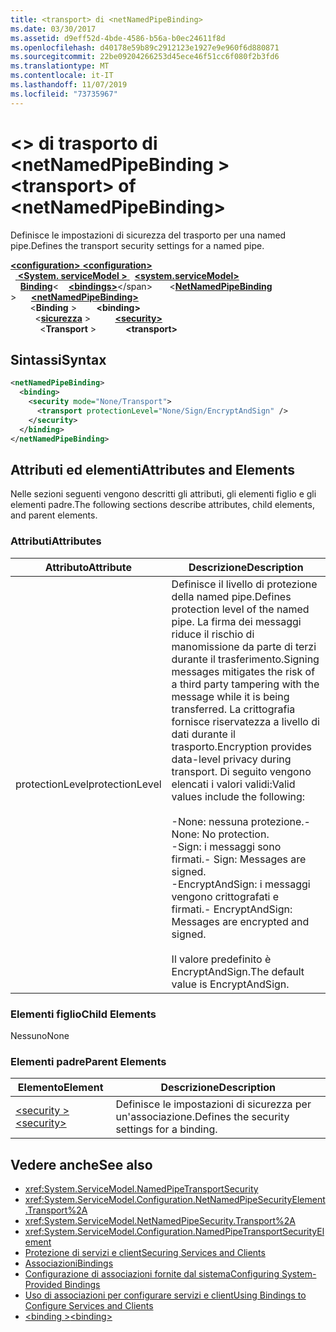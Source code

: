 ```yaml
---
title: <transport> di <netNamedPipeBinding>
ms.date: 03/30/2017
ms.assetid: d9eff52d-4bde-4586-b56a-b0ec24611f8d
ms.openlocfilehash: d40178e59b89c2912123e1927e9e960f6d880871
ms.sourcegitcommit: 22be09204266253d45ece46f51cc6f080f2b3fd6
ms.translationtype: MT
ms.contentlocale: it-IT
ms.lasthandoff: 11/07/2019
ms.locfileid: "73735967"
---
```

# <a name="transport-of-netnamedpipebinding"></a><span data-ttu-id="29702-102">\<> di trasporto di \<netNamedPipeBinding ></span><span class="sxs-lookup"><span data-stu-id="29702-102">\<transport> of \<netNamedPipeBinding></span></span>
<span data-ttu-id="29702-103">Definisce le impostazioni di sicurezza del trasporto per una named pipe.</span><span class="sxs-lookup"><span data-stu-id="29702-103">Defines the transport security settings for a named pipe.</span></span>  
  
<span data-ttu-id="29702-104">[ **\<configuration>** ](../configuration-element.md)</span><span class="sxs-lookup"><span data-stu-id="29702-104">[**\<configuration>**](../configuration-element.md)</span></span>\
<span data-ttu-id="29702-105">&nbsp;&nbsp;[ **\<System. serviceModel >** ](system-servicemodel.md)</span><span class="sxs-lookup"><span data-stu-id="29702-105">&nbsp;&nbsp;[**\<system.serviceModel>**](system-servicemodel.md)</span></span>\
<span data-ttu-id="29702-106">&nbsp;&nbsp;&nbsp;&nbsp;[**Binding**](bindings.md)\<</span><span class="sxs-lookup"><span data-stu-id="29702-106">&nbsp;&nbsp;&nbsp;&nbsp;[**\<bindings>**](bindings.md)\</span></span>
<span data-ttu-id="29702-107">&nbsp;&nbsp;&nbsp;&nbsp;&nbsp;&nbsp;\<[**NetNamedPipeBinding**](netnamedpipebinding.md) ></span><span class="sxs-lookup"><span data-stu-id="29702-107">&nbsp;&nbsp;&nbsp;&nbsp;&nbsp;&nbsp;[**\<netNamedPipeBinding>**](netnamedpipebinding.md)</span></span>\
<span data-ttu-id="29702-108">&nbsp;&nbsp;&nbsp;&nbsp;&nbsp;&nbsp;&nbsp;&nbsp;\<**Binding** ></span><span class="sxs-lookup"><span data-stu-id="29702-108">&nbsp;&nbsp;&nbsp;&nbsp;&nbsp;&nbsp;&nbsp;&nbsp;**\<binding>**</span></span>\
<span data-ttu-id="29702-109">&nbsp;&nbsp;&nbsp;&nbsp;&nbsp;&nbsp;&nbsp;&nbsp;&nbsp;&nbsp;\<[**sicurezza**](security-of-netnamedpipebinding.md) ></span><span class="sxs-lookup"><span data-stu-id="29702-109">&nbsp;&nbsp;&nbsp;&nbsp;&nbsp;&nbsp;&nbsp;&nbsp;&nbsp;&nbsp;[**\<security>**](security-of-netnamedpipebinding.md)</span></span>\
<span data-ttu-id="29702-110">&nbsp;&nbsp;&nbsp;&nbsp;&nbsp;&nbsp;&nbsp;&nbsp;&nbsp;&nbsp;&nbsp;&nbsp;\<**Transport** ></span><span class="sxs-lookup"><span data-stu-id="29702-110">&nbsp;&nbsp;&nbsp;&nbsp;&nbsp;&nbsp;&nbsp;&nbsp;&nbsp;&nbsp;&nbsp;&nbsp;**\<transport>**</span></span>  
  
## <a name="syntax"></a><span data-ttu-id="29702-111">Sintassi</span><span class="sxs-lookup"><span data-stu-id="29702-111">Syntax</span></span>  
  
```xml  
<netNamedPipeBinding>
  <binding>
    <security mode="None/Transport">
      <transport protectionLevel="None/Sign/EncryptAndSign" />
    </security>
  </binding>
</netNamedPipeBinding>
```  
  
## <a name="attributes-and-elements"></a><span data-ttu-id="29702-112">Attributi ed elementi</span><span class="sxs-lookup"><span data-stu-id="29702-112">Attributes and Elements</span></span>  
 <span data-ttu-id="29702-113">Nelle sezioni seguenti vengono descritti gli attributi, gli elementi figlio e gli elementi padre.</span><span class="sxs-lookup"><span data-stu-id="29702-113">The following sections describe attributes, child elements, and parent elements.</span></span>  
  
### <a name="attributes"></a><span data-ttu-id="29702-114">Attributi</span><span class="sxs-lookup"><span data-stu-id="29702-114">Attributes</span></span>  
  
|<span data-ttu-id="29702-115">Attributo</span><span class="sxs-lookup"><span data-stu-id="29702-115">Attribute</span></span>|<span data-ttu-id="29702-116">Descrizione</span><span class="sxs-lookup"><span data-stu-id="29702-116">Description</span></span>|  
|---------------|-----------------|  
|<span data-ttu-id="29702-117">protectionLevel</span><span class="sxs-lookup"><span data-stu-id="29702-117">protectionLevel</span></span>|<span data-ttu-id="29702-118">Definisce il livello di protezione della named pipe.</span><span class="sxs-lookup"><span data-stu-id="29702-118">Defines protection level of the named pipe.</span></span> <span data-ttu-id="29702-119">La firma dei messaggi riduce il rischio di manomissione da parte di terzi durante il trasferimento.</span><span class="sxs-lookup"><span data-stu-id="29702-119">Signing messages mitigates the risk of a third party tampering with the message while it is being transferred.</span></span> <span data-ttu-id="29702-120">La crittografia fornisce riservatezza a livello di dati durante il trasporto.</span><span class="sxs-lookup"><span data-stu-id="29702-120">Encryption provides data-level privacy during transport.</span></span> <span data-ttu-id="29702-121">Di seguito vengono elencati i valori validi:</span><span class="sxs-lookup"><span data-stu-id="29702-121">Valid values include the following:</span></span><br /><br /> <span data-ttu-id="29702-122">-None: nessuna protezione.</span><span class="sxs-lookup"><span data-stu-id="29702-122">-   None: No protection.</span></span><br /><span data-ttu-id="29702-123">-Sign: i messaggi sono firmati.</span><span class="sxs-lookup"><span data-stu-id="29702-123">-   Sign: Messages are signed.</span></span><br /><span data-ttu-id="29702-124">-EncryptAndSign: i messaggi vengono crittografati e firmati.</span><span class="sxs-lookup"><span data-stu-id="29702-124">-   EncryptAndSign: Messages are encrypted and signed.</span></span><br /><br /> <span data-ttu-id="29702-125">Il valore predefinito è EncryptAndSign.</span><span class="sxs-lookup"><span data-stu-id="29702-125">The default value is EncryptAndSign.</span></span>|  
  
### <a name="child-elements"></a><span data-ttu-id="29702-126">Elementi figlio</span><span class="sxs-lookup"><span data-stu-id="29702-126">Child Elements</span></span>  
 <span data-ttu-id="29702-127">Nessuno</span><span class="sxs-lookup"><span data-stu-id="29702-127">None</span></span>  
  
### <a name="parent-elements"></a><span data-ttu-id="29702-128">Elementi padre</span><span class="sxs-lookup"><span data-stu-id="29702-128">Parent Elements</span></span>  
  
|<span data-ttu-id="29702-129">Elemento</span><span class="sxs-lookup"><span data-stu-id="29702-129">Element</span></span>|<span data-ttu-id="29702-130">Descrizione</span><span class="sxs-lookup"><span data-stu-id="29702-130">Description</span></span>|  
|-------------|-----------------|  
|[<span data-ttu-id="29702-131">\<security ></span><span class="sxs-lookup"><span data-stu-id="29702-131">\<security></span></span>](security-of-netnamedpipebinding.md)|<span data-ttu-id="29702-132">Definisce le impostazioni di sicurezza per un'associazione.</span><span class="sxs-lookup"><span data-stu-id="29702-132">Defines the security settings for a binding.</span></span>|  
  
## <a name="see-also"></a><span data-ttu-id="29702-133">Vedere anche</span><span class="sxs-lookup"><span data-stu-id="29702-133">See also</span></span>

- <xref:System.ServiceModel.NamedPipeTransportSecurity>
- <xref:System.ServiceModel.Configuration.NetNamedPipeSecurityElement.Transport%2A>
- <xref:System.ServiceModel.NetNamedPipeSecurity.Transport%2A>
- <xref:System.ServiceModel.Configuration.NamedPipeTransportSecurityElement>
- [<span data-ttu-id="29702-134">Protezione di servizi e client</span><span class="sxs-lookup"><span data-stu-id="29702-134">Securing Services and Clients</span></span>](../../../wcf/feature-details/securing-services-and-clients.md)
- [<span data-ttu-id="29702-135">Associazioni</span><span class="sxs-lookup"><span data-stu-id="29702-135">Bindings</span></span>](../../../wcf/bindings.md)
- [<span data-ttu-id="29702-136">Configurazione di associazioni fornite dal sistema</span><span class="sxs-lookup"><span data-stu-id="29702-136">Configuring System-Provided Bindings</span></span>](../../../wcf/feature-details/configuring-system-provided-bindings.md)
- [<span data-ttu-id="29702-137">Uso di associazioni per configurare servizi e client</span><span class="sxs-lookup"><span data-stu-id="29702-137">Using Bindings to Configure Services and Clients</span></span>](../../../wcf/using-bindings-to-configure-services-and-clients.md)
- [<span data-ttu-id="29702-138">\<binding ></span><span class="sxs-lookup"><span data-stu-id="29702-138">\<binding></span></span>](bindings.md)
